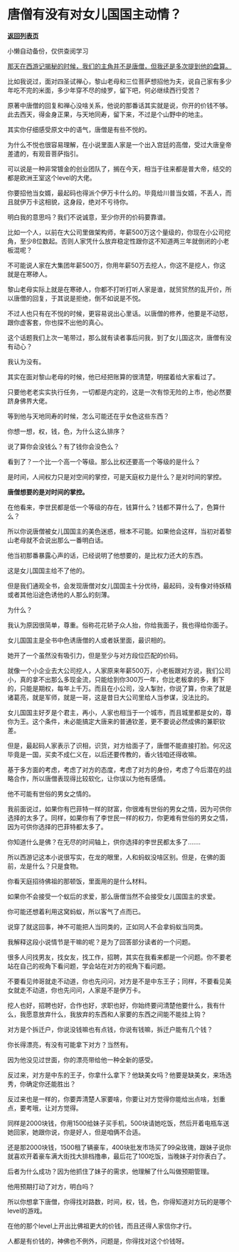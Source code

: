 # 唐僧有没有对女儿国国主动情？

[**返回列表页**](/gzh/记忆承载3)

小懒自动备份，仅供查阅学习

[那天在西游记揭秘的时候，我们的主角并不是唐僧，但我还是多次提到他的盘算。  
](http://mp.weixin.qq.com/s?__biz=MzU0MjYwNDU2Mw==&mid=2247508085&idx=1&sn=e523e08b47d2bc4861aa42d8f2931595&chksm=fb1acc09cc6d451fec79ef97a37fd43eed92575eb77efd7e9448b6556341f8215ee43df68472&scene=21#wechat_redirect)

  

比如我说过，面对四圣试禅心，黎山老母和三位菩萨想招他为夫，说自己家有多少年吃不完的米面，多少年穿不尽的绫罗，留下吧，何必继续西行受苦？

  

原著中唐僧的回复和禅心没啥关系，他说的那番话其实就是说，你开的价钱不够。此去西天，得金身正果，与天地同寿，留下来，不过是个山野中的地主。  

  

其实你仔细感受原文中的语气，唐僧是有些不悦的。

  

为什么不悦也很容易理解，在小说里面人家是一个出入宫廷的高僧，受过大唐皇帝差遣的，有观音菩萨指引。  

  

可以说是一种非常镀金的创业团队了，搁在今天，相当于往来都是普大帝，结交的都是欧洲王室这个level的大佬。

  

你要招他当女婿，最起码也得派个伊万卡什么的。毕竟给川普当女婿，不丢人，而且就伊万卡这相貌，这身段，绝对不亏待你。

  

明白我的意思吗？我们不说诚意，至少你开的价码要靠谱。

  

比如一个人，以前在大公司里做架构师，年薪500万这个量级的，你现在小公司挖角，至少8位数起。否则人家凭什么放弃稳定性跟你这不知道两三年就倒闭的小老板混呢？  

  

不可能说人家在大集团年薪500万，你用年薪50万去挖人，你这不是挖人，你这就是在寒碜人。  

  

黎山老母实际上就是在寒碜人，你都不打听打听人家是谁，就贸贸然的乱开价，所以唐僧的回复，于其说是拒绝，倒不如说是不悦。

  

不过人也只有在不悦的时候，更容易说出心里话。以唐僧的修养，他要是不动怒，跟你虚客套，你也探不出他的真心。  

  

这个话题我们上次一笔带过，那么就有读者事后问我，到了女儿国这次，唐僧有没有动心？  

  

我认为没有。  

  

其实在面对黎山老母的时候，他已经把账算的很清楚，明摆着给大家看过了。

  

只要他老老实实执行任务，一切都是内定的，这是一次有惊无险的上市，他必然要跻身佛界大佬。

  

等到他与天地同寿的时候，怎么可能还在乎女色这些东西？

  

你想一想，权，钱，色，为什么这么排序？  

  

说了算你会没钱么？有了钱你会没色么？

  

看到了？一个比一个高一个等级。那么比权还要高一个等级的是什么？  

  

是时间，人间权力只是对空间的掌控，可是天庭权力是什么？是对时间的掌控。

  

 **唐僧想要的是对时间的掌控。**

  

在他看来，李世民都是低一个等级的存在，钱算什么？钱都不算什么了，色算什么？  

  

所以你说唐僧被女儿国国主的美色迷惑，根本不可能。如果他会这样，当初对着黎山老母就不会说出那么一番明白话。

  

他当初那番暴露心声的话，已经说明了他想要的，是比权力还大的东西。  

  

这是女儿国国主给不了他的。  

  

但是我们通观全书，会发现唐僧对女儿国国主十分优待，最起码，没有像对待妖精或者其他沿途色诱他的人那么的刻薄。  

  

为什么？  

  

我认为原因很简单，尊重。俗称花花轿子众人抬，你给我面子，我也得给你面子。  

  

女儿国国主是全书中色诱唐僧的人或者妖里面，最识相的。  

  

她开了一个虽然没有吸引力，但是至少与对方段位匹配的价码。  

  

就像一个小企业去大公司挖人，人家原来年薪500万，小老板跟对方说，我们公司小，真的拿不出那么多现金流，只能给到你300万一年，你比老板拿的多，剩下的，只能是期权，每年上千万。而且在小公司，没人掣肘，你说了算，你来了就是诸葛亮，就是军师，就是一哥，这是昔日大公司里给人当参谋，没法比的。  

  

女儿国国主好歹是个君主，再小，人家也相当于一个城市，而且城里都是女的，尊你为王。这个条件，未必能搞定大唐来的普通钦差，更不要说必然成佛的兼职钦差。  

  

但是，最起码人家表示了识相，识货，对方给面子了，唐僧不能直接打脸。何况这毕竟是一国，买卖不成仁义在，以后还要传教的，香火钱咱还得收嘛。  

  

基于多方面的考虑，考虑了对方的态度，考虑了对方的身份，考虑了今后潜在的战略合作，所以唐僧表现得比较软化，让你误以为他有感情。  

  

他不可能有世俗的男女之情的。  

  

我前面说过，如果你有巴菲特一样的财富，你很难有世俗的男女之情，因为可供你选择的太多了。同样，如果你有了李世民一样的权力，你更难有世俗的男女之情，因为可供你选择的巴菲特都太多了。

  

你知道什么是佛？在无尽的时间轴上，供你选择的李世民都太多了.......  

  

所以西游记这本小说很写实，在龙的眼里，人和蚂蚁没啥区别。但是，在佛的面前，龙是什么？只是食物。  

  

你看天庭招待佛祖的那顿饭，里面用的是什么材料。  

  

如果你不会接受一个蚁后的求爱，那么唐僧当然不会接受女儿国国主的求爱。  

  

你可能还想着利用这窝蚂蚁，所以客气了点而已。  

  

说穿了就这回事，神不可能把人当同类的，正如同人不会拿蚂蚁当同类。  

  

我解释这段小说情节是干嘛的呢？是为了回答部分读者的一个问题。  

  

很多人问找男友，找女友，找工作，招聘，其实在我看来都是一个问题。你不要老站在自己的视角下看问题，学会站在对方的视角下看问题。

  

不要看见帅哥就走不动道，你也先问问，对方是不是中东王子；同样，不要看见美女就走不动道，你也先问问，人家是不是伊万卡。  

  

挖人也好，招聘也好，合作也好，求职也好，你始终要问清楚他要什么，我有什么，我愿意放弃什么，我放弃的东西和人家要的东西之间能不能挂上钩？  

  

对方是个拆迁户，你说没钱嘛也有点钱，你说有钱嘛，拆迁户能有几个钱？  

  

你长得漂亮，有没有可能拿下对方？当然有。

  

因为他没见过世面，你的漂亮带给他一种全新的感受。  

  

反过来，对方是中东的王子，你拿什么拿下？他缺美女吗？他要是缺美女，来场选秀，你确定你还能胜出？  

  

反过来也是一样的，你要弄清楚人家要啥，你要让对方觉得你能给出点啥，划重点，要考哦，让对方觉得。

  

同样是2000块钱，你用1500给妹子买手机，500块请她吃饭，然后开着电瓶车送她回家，她跟你说，你是好人，但是咱俩不合适。  

  

还是那2000块钱，1500租了辆豪车，400块批发市场买了99朵玫瑰，跟妹子说你就喜欢开着豪车满大街找大排档撸串，最后花了100吃饭，当晚妹子对你表白了。

  

后者为什么成功？因为他抓住了妹子的需求，他理解了什么叫做预期管理。  

  

他用预期打动了对方，明白吗？  

  

所以你想拿下唐僧，你得找对路数，时间，权，钱，色，你得知道对方玩的是哪个level的游戏。  

  

在他的那个level上开出比佛祖更大的价钱，而且还得人家信你才行。

  

人都是有价钱的，神佛也不例外，问题是，你得找对这个价钱呀。

